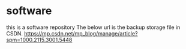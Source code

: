 # software
this is a software repository
The below url is the backup storage file in CSDN.
https://mp.csdn.net/mp_blog/manage/article?spm=1000.2115.3001.5448
